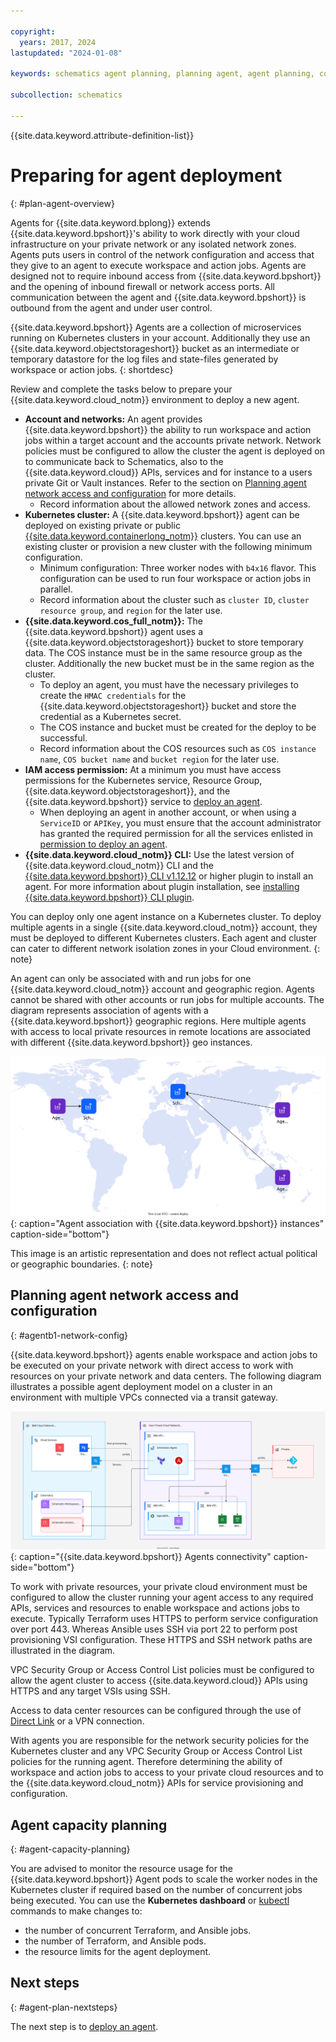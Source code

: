 ```yaml
---

copyright:
  years: 2017, 2024
lastupdated: "2024-01-08"

keywords: schematics agent planning, planning agent, agent planning, command-line, api, ui

subcollection: schematics

---
```


{{site.data.keyword.attribute-definition-list}}


# Preparing for agent deployment
{: #plan-agent-overview}

Agents for {{site.data.keyword.bplong}} extends {{site.data.keyword.bpshort}}'s ability to work directly with your cloud infrastructure on your private network or any isolated network zones. Agents puts users in control of the network configuration and access that they give to an agent to execute workspace and action jobs. Agents are designed not to require inbound access from {{site.data.keyword.bpshort}} and the opening of inbound firewall or network access ports. All communication between the agent and {{site.data.keyword.bpshort}} is outbound from the agent and under user control.    

{{site.data.keyword.bpshort}} Agents are a collection of microservices running on Kubernetes clusters in your account. Additionally they use an {{site.data.keyword.objectstorageshort}} bucket as an intermediate or temporary datastore for the log files and state-files generated by workspace or action jobs. 
{: shortdesc}

Review and complete the tasks below to prepare your {{site.data.keyword.cloud_notm}} environment to deploy a new agent.

- **Account and networks:** An agent provides {{site.data.keyword.bpshort}} the ability to run workspace and action jobs within a target account and the accounts private network. Network policies must be configured to allow the cluster the agent is deployed on to communicate back to Schematics, also to the {{site.data.keyword.cloud}} APIs, services and for instance to a users private Git or Vault instances. Refer to the section on [Planning agent network access and configuration](/docs/schematics?topic=schematics-plan-agent-overview#agentb1-network-config) for more details. 
   - Record information about the allowed network zones and access.    
- **Kubernetes cluster:** A {{site.data.keyword.bpshort}} agent can be deployed on existing private or public [{{site.data.keyword.containerlong_notm}}](/docs/containers?topic=containers-clusters) clusters. You can use an existing cluster or provision a new cluster with the following minimum configuration.
   - Minimum configuration: Three worker nodes with `b4x16` flavor. This configuration can be used to run four workspace or action jobs in parallel.
   - Record information about the cluster such as `cluster ID`, `cluster resource group`,  and `region` for the later use.
- **{{site.data.keyword.cos_full_notm}}:** The {{site.data.keyword.bpshort}} agent uses a {{site.data.keyword.objectstorageshort}} bucket to store temporary data. The COS instance must be in the same resource group as the cluster. Additionally the new bucket must be in the same region as the cluster. 
    - To deploy an agent, you must have the necessary privileges to create the `HMAC credentials` for the {{site.data.keyword.objectstorageshort}} bucket and store the credential as a Kubernetes secret.
    - The COS instance and bucket must be created for the deploy to be successful. 
    - Record information about the COS resources such as `COS instance name`, `COS bucket name` and `bucket region` for the later use.
- **IAM access permission:** At a minimum you must have access permissions for the Kubernetes service, Resource Group, {{site.data.keyword.objectstorageshort}}, and the {{site.data.keyword.bpshort}} service to [deploy an agent](/docs/schematics?topic=schematics-deploy-agent-overview&interface=cli).
    - When deploying an agent in another account, or when using a `ServiceID` or `APIKey`, you must ensure that the account administrator has granted the required permission for all the services enlisted in [permission to deploy an agent](/docs/schematics?topic=schematics-access#agent-permissions).
- **{{site.data.keyword.cloud_notm}} CLI:** Use the latest version of {{site.data.keyword.cloud_notm}} CLI and the [{{site.data.keyword.bpshort}} CLI v1.12.12](/docs/schematics?topic=schematics-setup-cli#install-schematics-plugin) or higher plugin to install an agent. For more information about plugin installation, see [installing {{site.data.keyword.bpshort}} CLI plugin](/docs/schematics?topic=schematics-setup-cli#install-schematics-plugin).

You can deploy only one agent instance on a Kubernetes cluster. To deploy multiple agents in a single {{site.data.keyword.cloud_notm}} account, they must be deployed to different Kubernetes clusters. Each agent and cluster can cater to different network isolation zones in your Cloud environment.
{: note}

An agent can only be associated with and run jobs for one {{site.data.keyword.cloud_notm}} account and geographic region. Agents cannot be shared with other accounts or run jobs for multiple accounts. The diagram represents association of agents with a {{site.data.keyword.bpshort}} geographic regions. Here multiple agents with access to local private resources in remote locations are associated with different {{site.data.keyword.bpshort}} geo instances.

![Agent association with {{site.data.keyword.bpshort}} instances](images/new/sc-agents-world.svg){: caption="Agent association with {{site.data.keyword.bpshort}} instances" caption-side="bottom"}

This image is an artistic representation and does not reflect actual political or geographic boundaries. {: note}


## Planning agent network access and configuration
{: #agentb1-network-config}

{{site.data.keyword.bpshort}} agents enable workspace and action jobs to be executed on your private network with direct access to work with resources on your private network and data centers. The following diagram illustrates a possible agent deployment model on a cluster in an environment with multiple VPCs connected via a transit gateway. 

![{{site.data.keyword.bpshort}} agents connectivity](images/new/sc-agents-network.svg){: caption="{{site.data.keyword.bpshort}} Agents connectivity" caption-side="bottom"}

To work with private resources, your private cloud environment must be configured to allow the cluster running your agent access to any required APIs, services and resources to enable workspace and actions jobs to execute. Typically Terraform uses HTTPS to perform service configuration over port 443. Whereas Ansible uses SSH via port 22 to perform post provisioning VSI configuration. These HTTPS and SSH network paths are illustrated in the diagram.   

VPC Security Group or Access Control List policies must be configured to allow the agent cluster to access {{site.data.keyword.cloud}} APIs using HTTPS and any target VSIs using SSH. 

Access to data center resources can be configured through the use of [Direct Link](/docs/dl?topic=dl-dl-about) or a VPN connection.   

With agents you are responsible for the network security policies for the Kubernetes cluster and any VPC Security Group or Access Control List policies for the running agent. Therefore determining the ability of workspace and action jobs to access to your private cloud resources and to the {{site.data.keyword.cloud_notm}} APIs for service provisioning and configuration.

## Agent capacity planning 
{: #agent-capacity-planning}

You are advised to monitor the resource usage for the {{site.data.keyword.bpshort}} Agent pods to scale the worker nodes in the Kubernetes cluster if required based on the number of concurrent jobs being executed. You can use the **Kubernetes dashboard** or [kubectl](/docs/containers?topic=containers-cli-install) commands to make changes to:   
- the number of concurrent Terraform, and Ansible jobs.
- the number of Terraform, and Ansible pods.
- the resource limits for the agent deployment.

## Next steps
{: #agent-plan-nextsteps}

The next step is to [deploy an agent](/docs/schematics?topic=schematics-deploy-agent-overview).
